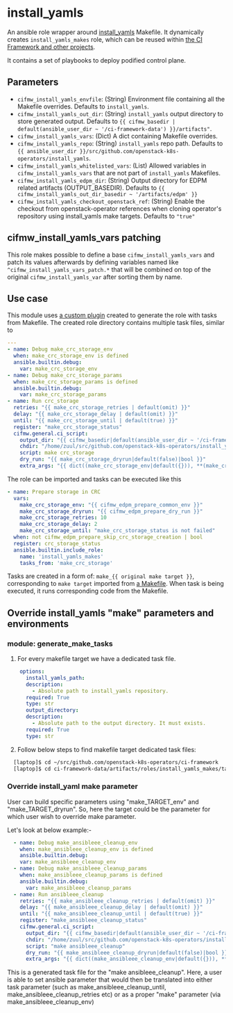 # install_yamls

An ansible role wrapper around [install_yamls](https://github.com/openstack-k8s-operators/install_yamls) Makefile. It dynamically creates `install_yamls_makes` role, which can be reused within [the CI Framework and other projects](https://github.com/rdo-infra/rdo-jobs/blob/39d0647cbb20abe3aaf2baad134a0e09473e1c54/playbooks/data_plane_adoption/ci_framework_install_yamls.yaml#L5-L24).

It contains a set of playbooks to deploy podified control plane.

## Parameters

* `cifmw_install_yamls_envfile`: (String) Environment file containing all the Makefile overrides. Defaults to `install_yamls`.
* `cifmw_install_yamls_out_dir`: (String) `install_yamls` output directory to store generated output. Defaults to `{{ cifmw_basedir | default(ansible_user_dir ~ '/ci-framework-data') }}/artifacts"`.
* `cifmw_install_yamls_vars`: (Dict) A dict containing Makefile overrides.
* `cifmw_install_yamls_repo`: (String) `install_yamls` repo path. Defaults to `{{ ansible_user_dir }}/src/github.com/openstack-k8s-operators/install_yamls`.
* `cifmw_install_yamls_whitelisted_vars`: (List) Allowed variables in `cifmw_install_yamls_vars` that are not part of `install_yamls` Makefiles.
* `cifmw_install_yamls_edpm_dir`: (String) Output directory for EDPM related artifacts (OUTPUT_BASEDIR). Defaults to `{{ cifmw_install_yamls_out_dir_basedir ~ '/artifacts/edpm' }}`
* `cifmw_install_yamls_checkout_openstack_ref`: (String) Enable the checkout from openstack-operator references
when cloning operator's repository using install_yamls make targets. Defaults to `"true"`

## cifmw_install_yamls_vars patching

This role makes possible to define a base `cifmw_install_yamls_vars` and
patch its values afterwards by defining variables named like `^cifmw_install_yamls_vars_patch.*`
that will be combined on top of the original `cifmw_install_yamls_var` after sorting them by name.

## Use case

This module uses [a custom plugin](https://github.com/openstack-k8s-operators/ci-framework/blob/main/plugins/modules/generate_make_tasks.py) created to generate the role with tasks from Makefile.
The created role directory contains multiple task files, similar to

```YAML
---
- name: Debug make_crc_storage_env
  when: make_crc_storage_env is defined
  ansible.builtin.debug:
    var: make_crc_storage_env
- name: Debug make_crc_storage_params
  when: make_crc_storage_params is defined
  ansible.builtin.debug:
    var: make_crc_storage_params
- name: Run crc_storage
  retries: "{{ make_crc_storage_retries | default(omit) }}"
  delay: "{{ make_crc_storage_delay | default(omit) }}"
  until: "{{ make_crc_storage_until | default(true) }}"
  register: "make_crc_storage_status"
  cifmw.general.ci_script:
    output_dir: "{{ cifmw_basedir|default(ansible_user_dir ~ '/ci-framework-data') }}/artifacts"
    chdir: "/home/zuul/src/github.com/openstack-k8s-operators/install_yamls"
    script: make crc_storage
    dry_run: "{{ make_crc_storage_dryrun|default(false)|bool }}"
    extra_args: "{{ dict((make_crc_storage_env|default({})), **(make_crc_storage_params|default({}))) }}"
```

The role can be imported and tasks can be executed like this

```YAML
- name: Prepare storage in CRC
  vars:
    make_crc_storage_env: "{{ cifmw_edpm_prepare_common_env }}"
    make_crc_storage_dryrun: "{{ cifmw_edpm_prepare_dry_run }}"
    make_crc_storage_retries: 10
    make_crc_storage_delay: 2
    make_crc_storage_until: "make_crc_storage_status is not failed"
  when: not cifmw_edpm_prepare_skip_crc_storage_creation | bool
  register: crc_storage_status
  ansible.builtin.include_role:
    name: 'install_yamls_makes'
    tasks_from: 'make_crc_storage'
```

Tasks are created in a form of: `make_{{ original make target }}`, corresponding to `make target` imported from [a Makefile](https://github.com/openstack-k8s-operators/install_yamls/blob/c8487df41bf9ddefa7989f9384e77ae9720ce9dd/Makefile#L418).
When task is being executed, it runs corresponding code from the Makefile.

## Override install_yamls "make" parameters and environments

### module: generate_make_tasks

1. For every makefile target we have a dedicated task file.

```YAML
    options:
      install_yamls_path:
      description:
        - Absolute path to install_yamls repository.
      required: True
      type: str
      output_directory:
      description:
        - Absolute path to the output directory. It must exists.
      required: True
      type: str
```

2. Follow below steps to find makefile target dedicated task files:

```Bash
  [laptop]$ cd ~/src/github.com/openstack-k8s-operators/ci-framework
  [laptop]$ cd ci-framework-data/artifacts/roles/install_yamls_makes/tasks
```

### Override install_yaml make parameter

User can build specific parameters using "make_TARGET_env"
and "make_TARGET_dryrun".
So, here the target could be the parameter for which user wish to override
make parameter.

Let's look at below example:-

  ```YAML
    - name: Debug make_ansibleee_cleanup_env
      when: make_ansibleee_cleanup_env is defined
      ansible.builtin.debug:
      var: make_ansibleee_cleanup_env
    - name: Debug make_ansibleee_cleanup_params
      when: make_ansibleee_cleanup_params is defined
      ansible.builtin.debug:
        var: make_ansibleee_cleanup_params
    - name: Run ansibleee_cleanup
      retries: "{{ make_ansibleee_cleanup_retries | default(omit) }}"
      delay: "{{ make_ansibleee_cleanup_delay | default(omit) }}"
      until: "{{ make_ansibleee_cleanup_until | default(true) }}"
      register: "make_ansibleee_cleanup_status"
      cifmw.general.ci_script:
        output_dir: "{{ cifmw_basedir|default(ansible_user_dir ~ '/ci-framework-data') }}/artifacts"
        chdir: "/home/zuul/src/github.com/openstack-k8s-operators/install_yamls"
        script: "make ansibleee_cleanup"
        dry_run: "{{ make_ansibleee_cleanup_dryrun|default(false)|bool }}"
        extra_args: "{{ dict((make_ansibleee_cleanup_env|default({})), **(make_ansibleee_cleanup_params|default({}))) }}"
  ```

This is a generated task file for the "make ansibleee_cleanup". Here, a user
is able to set ansible parameter
that would then be translated into either task parameter (such as
make_ansibleee_cleanup_until,
make_ansibleee_cleanup_retries etc) or as a proper "make" parameter
(via make_ansibleee_cleanup_env)
